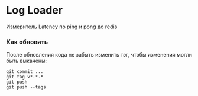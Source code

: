 # Log Loader

Измеритель Latency по ping и pong до redis 


### Как обновить
После обновления кода не забыть изменить тэг, чтобы изменения могли быть выкачены:

```git
git commit ...
git tag v*.*.*
git push
git push --tags
```